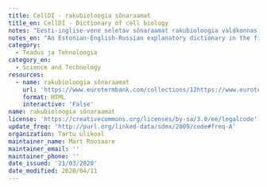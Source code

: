 ```yaml
---
title: CellDI - rakubioloogia sõnaraamat
title_en: CellDI - Dictionary of cell biology
notes: "Eesti-inglise-vene seletav sõnaraamat rakubioloogia valdkonnas. Sõnastiku aluseks on eesti rakubioloogia õpik ja seda on rahastanud Eesti Haridus- ja Teadusministeerium. \r\n\r\nSaadaval ka rakendusena:\r\nhttps://play.google.com/store/apps/details?id=com.polarsnake.celldi"
notes_en: "An Estonian-English-Russian explanatory dictionary in the field of cell biology. The dictionary is based on the Estonian cell biology textbook and has been funded by the Estonian Ministry of Education and Research. \r\n\r\nAlso available as an application:\r\nhttps://play.google.com/store/apps/details?id=com.polarsnake.celldi"
category:
  - Teadus ja Tehnoloogia
category_en:
  - Science and Technology
resources:
  - name: rakubioloogia sõnaraamat
    url: 'https://www.eurotermbank.com/collections/12https://www.eurotermbank.com/collections/12'
    format: HTML
    interactive: 'False'
name: rakubioloogia sõnaraamat
license: 'https://creativecommons.org/licenses/by-sa/3.0/ee/legalcode'
update_freq: 'http://purl.org/linked-data/sdmx/2009/code#freq-A'
organization: Tartu ülikool
maintainer_name: Märt Roosaare
maintainer_email: ''
maintainer_phone: ''
date_issued: '21/03/2020'
date_modified: 2020/04/11
---
```

